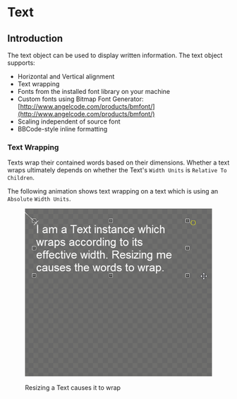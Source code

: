 # Text

## Introduction

The text object can be used to display written information. The text object supports:

* Horizontal and Vertical alignment
* Text wrapping
* Fonts from the installed font library on your machine
* Custom fonts using Bitmap Font Generator: [http://www.angelcode.com/products/bmfont/](http://www.angelcode.com/products/bmfont/)
* Scaling independent of source font
* BBCode-style inline formatting

### Text Wrapping

Texts wrap their contained words based on their dimensions. Whether a text wraps ultimately depends on whether the Text's `Width Units` is `Relative To Children`.

The following animation shows text wrapping on a text which is using an `Absolute` `Width Units`.

<figure><img src="../../../.gitbook/assets/08_14 21 31.gif" alt=""><figcaption><p>Resizing a Text causes it to wrap</p></figcaption></figure>

